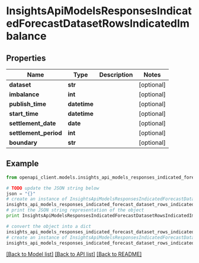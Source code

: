 # InsightsApiModelsResponsesIndicatedForecastDatasetRowsIndicatedImbalance


## Properties
Name | Type | Description | Notes
------------ | ------------- | ------------- | -------------
**dataset** | **str** |  | [optional] 
**imbalance** | **int** |  | [optional] 
**publish_time** | **datetime** |  | [optional] 
**start_time** | **datetime** |  | [optional] 
**settlement_date** | **date** |  | [optional] 
**settlement_period** | **int** |  | [optional] 
**boundary** | **str** |  | [optional] 

## Example

```python
from openapi_client.models.insights_api_models_responses_indicated_forecast_dataset_rows_indicated_imbalance import InsightsApiModelsResponsesIndicatedForecastDatasetRowsIndicatedImbalance

# TODO update the JSON string below
json = "{}"
# create an instance of InsightsApiModelsResponsesIndicatedForecastDatasetRowsIndicatedImbalance from a JSON string
insights_api_models_responses_indicated_forecast_dataset_rows_indicated_imbalance_instance = InsightsApiModelsResponsesIndicatedForecastDatasetRowsIndicatedImbalance.from_json(json)
# print the JSON string representation of the object
print InsightsApiModelsResponsesIndicatedForecastDatasetRowsIndicatedImbalance.to_json()

# convert the object into a dict
insights_api_models_responses_indicated_forecast_dataset_rows_indicated_imbalance_dict = insights_api_models_responses_indicated_forecast_dataset_rows_indicated_imbalance_instance.to_dict()
# create an instance of InsightsApiModelsResponsesIndicatedForecastDatasetRowsIndicatedImbalance from a dict
insights_api_models_responses_indicated_forecast_dataset_rows_indicated_imbalance_form_dict = insights_api_models_responses_indicated_forecast_dataset_rows_indicated_imbalance.from_dict(insights_api_models_responses_indicated_forecast_dataset_rows_indicated_imbalance_dict)
```
[[Back to Model list]](../README.md#documentation-for-models) [[Back to API list]](../README.md#documentation-for-api-endpoints) [[Back to README]](../README.md)


